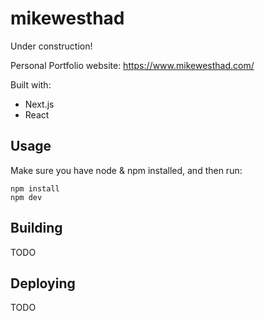 # mikewesthad

Under construction!

Personal Portfolio website: https://www.mikewesthad.com/

Built with:

- Next.js
- React

## Usage

Make sure you have node & npm installed, and then run:

```
npm install
npm dev
```

## Building

TODO

## Deploying

TODO